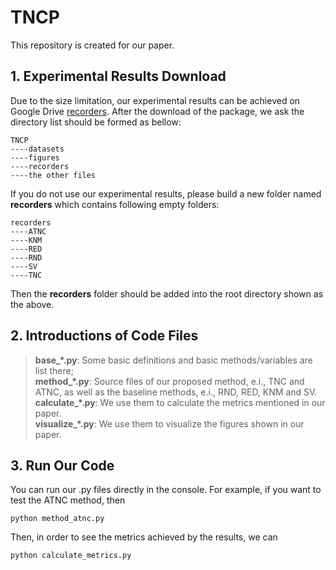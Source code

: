 # TNCP
This repository is created for our paper.
## 1. Experimental Results Download
Due to the size limitation, our experimental results can be achieved on Google Drive [recorders](https://drive.google.com/file/d/1tauprOI0gvkUiHxzt87NRbfXqV_Ucx95/view?usp=share_link).
After the download of the package, we ask the directory list should be formed as bellow:

    TNCP
    ----datasets
    ----figures
    ----recorders
    ----the other files

If you do not use our experimental results, please build a new folder named **recorders** which contains following empty folders:

    recorders
    ----ATNC
    ----KNM
    ----RED
    ----RND
    ----SV
    ----TNC

Then the **recorders** folder should be added into the root directory shown as the above.

## 2. Introductions of Code Files
> **base_*.py**: Some basic definitions and basic methods/variables are list there;<br/>
> **method_*.py**: Source files of our proposed method, e.i., TNC and ATNC, as well as the baseline methods, e.i., RND, RED, KNM and SV.<br/>
> **calculate_*.py**: We use them to calculate the metrics mentioned in our paper.<br/>
> **visualize_*.py**: We use them to visualize the figures shown in our paper.

## 3. Run Our Code
You can run our .py files directly in the console. For example, if you want to test the ATNC method, then
    
    python method_atnc.py

Then, in order to see the metrics achieved by the results, we can 

    python calculate_metrics.py
